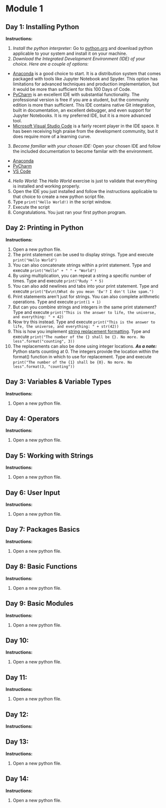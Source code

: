 # Module 1

## Day 1: Installing Python
**Instructions:**
1. _Install the python interpreter:_ Go to [python.org](https://www.python.org/downloads/) and download python applicable to your system and install it on your machine.
2. _Download the Integrated Development Environment (IDE) of your choice. Here are a couple of options:_
  * [Anaconda](https://www.anaconda.com/distribution/) is a good choice to start. It is a distribution system that comes packaged with tools like Jupyter Notebook and Spyder. This option has limitations for advanced techniques and production implementation, but it would be more than sufficient for this 100 Days of Code.
  * [PyCharm](https://www.jetbrains.com/pycharm/download) is an excellent IDE with substantial functionality. The professional version is free if you are a student, but the community edition is more than sufficient. This IDE contains native Git integration, built in documentation, an excellent debugger, and even support for Jupyter Notebooks. It is my preferred IDE, but it is a more advanced tool.
  * [Microsoft Visual Studio Code](https://code.visualstudio.com/Download) is a fairly recent player in the IDE space. It has been receiving high praise from the development community, but it does require more of a learning curve.
3. _Become familiar with your chosen IDE:_ Open your chosen IDE and follow the included documentation to become familar with the environment.
  * [Anaconda](https://docs.anaconda.com/anaconda/install/)
  * [PyCharm](https://www.jetbrains.com/pycharm/documentation/)
  * [VS Code](https://code.visualstudio.com/docs)
4. _Hello World:_ The _Hello World_ exercise is just to validate that everything is installed and working properly.
  1. Open the IDE you just installed and follow the instructions applicable to that choice to create a new python script file.
  2. Type `print("Hello World!)` in the script window.
  3. Execute the script
  4. Congratulations. You just ran your first python program.

## Day 2: Printing in Python
**Instructions:** 
1. Open a new python file.
2. The print statement can be used to display strings. Type and execute `print("Hello World")`
3. You can also concatenate strings within a print statement. Type and execute `print("Hello" + " " + "World")`
4. By using multiplication, you can repeat a string a specific number of times. Type and execute `print("Rudy " * 5)`
5. You can also add newlines and tabs into your print statement. Type and execute `print("Ew\n\tWhat do you mean 'Ew'? I don't like spam.")`
6. Print statements aren't just for strings. You can also complete arithmetic operations. Type and execute `print(1 + 1)`
7. But can you combine strings and integers in the same print statement? Type and execute `print("This is the answer to life, the universe, and everything: " + 42)`
8. Now try this instead. Type and execute `print("This is the answer to life, the universe, and everything: " + str(42))`
9. This is how you implement [string replacement formatting](https://pyformat.info/). Type and execute `print("The number of the {} shall be {}. No more. No less".format("counting", 3))`
10. The replacements can also be done using integer locations. **_As a note:_** Python starts counting at 0. The integers provide the location within the format() function in which to use for replacement. Type and execute `print("The number of the {1} shall be {0}. No more. No less".format(3, "counting"))`

## Day 3: Variables & Variable Types
**Instructions:** 
1. Open a new python file.

## Day 4: Operators
**Instructions:** 
1. Open a new python file.

## Day 5: Working with Strings
**Instructions:** 
1. Open a new python file.

## Day 6: User Input
**Instructions:** 
1. Open a new python file.

## Day 7: Packages Basics
**Instructions:** 
1. Open a new python file.

## Day 8: Basic Functions
**Instructions:** 
1. Open a new python file.

## Day 9: Basic Modules
**Instructions:** 
1. Open a new python file.

## Day 10: 
**Instructions:** 
1. Open a new python file.

## Day 11: 
**Instructions:** 
1. Open a new python file.

## Day 12: 
**Instructions:** 

## Day 13: 
**Instructions:** 
1. Open a new python file.

## Day 14: 
**Instructions:** 
1. Open a new python file.
